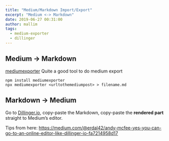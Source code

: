 ```yaml
---
title: "Medium/Markdown Import/Export"
excerpt: "Medium <-> Markdown"
date: 2019-06-27 00:31:00
author: mallim
tags:
  - medium-exporter
  - dillinger
---
```


## Medium -> Markdown

[mediumexporter](https://github.com/xdamman/mediumexporter) Quite a good tool to do medium export

```shell
npm install mediumexporter
npx mediumexporter <urltothemediumpost> > filename.md
```

## Markdown -> Medium

Go to [Dillinger.io](https://dillinger.io/), copy-paste the Markdown, copy-paste the **rendered part** straight to Medium’s editor.

Tips from here: https://medium.com/@erdal42/andy-mcfee-yes-you-can-go-to-an-online-editor-like-dillinger-io-fa7214958d17
